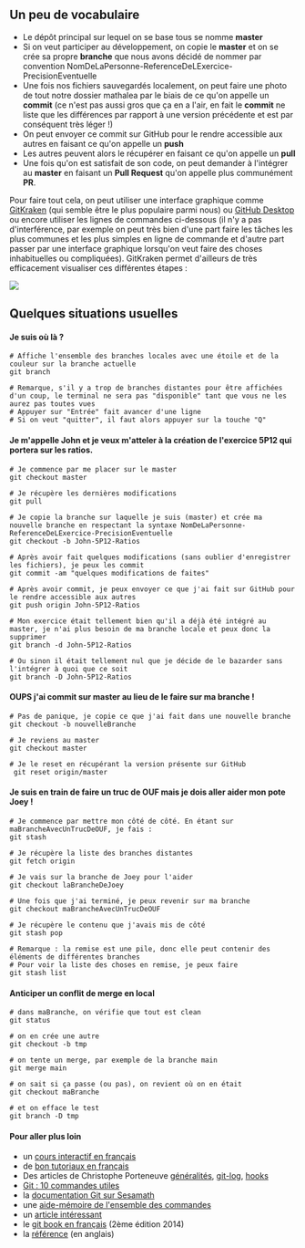 
## Un peu de vocabulaire
* Le dépôt principal sur lequel on se base tous se nomme **master**
* Si on veut participer au développement, on copie le **master** et on se crée sa propre **branche** que nous avons décidé de nommer par convention NomDeLaPersonne-ReferenceDeLExercice-PrecisionEventuelle
* Une fois nos fichiers sauvegardés localement, on peut faire une photo de tout notre dossier mathalea par le biais de ce qu'on appelle un **commit** (ce n'est pas aussi gros que ça en a l'air, en fait le **commit** ne liste que les différences par rapport à une version précédente et est par conséquent très léger !)
* On peut envoyer ce commit sur GitHub pour le rendre accessible aux autres en faisant ce qu'on appelle un **push**
* Les autres peuvent alors le récupérer en faisant ce qu'on appelle un **pull**
* Une fois qu'on est satisfait de son code, on peut demander à l'intégrer au **master** en faisant un **Pull Request** qu'on appelle plus communément **PR**.

Pour faire tout cela, on peut utiliser une interface graphique comme [GitKraken](https://www.gitkraken.com/download) (qui semble être le plus populaire parmi nous) ou [GitHub Desktop](https://desktop.github.com/) ou encore utiliser les lignes de commandes ci-dessous (il n'y a pas d'interférence, par exemple on peut très bien d'une part faire les tâches les plus communes et les plus simples en ligne de commande et d'autre part passer par une interface graphique lorsqu'on veut faire des choses inhabituelles ou compliquées).
GitKraken permet d'ailleurs de très efficacement visualiser ces différentes étapes :

![](img/Git-1.png)

## Quelques situations usuelles

#### Je suis où là ?
```shell
# Affiche l'ensemble des branches locales avec une étoile et de la couleur sur la branche actuelle
git branch

# Remarque, s'il y a trop de branches distantes pour être affichées d'un coup, le terminal ne sera pas "disponible" tant que vous ne les aurez pas toutes vues
# Appuyer sur "Entrée" fait avancer d'une ligne
# Si on veut "quitter", il faut alors appuyer sur la touche "Q"
```
#### Je m'appelle John et je veux m'atteler à la création de l'exercice 5P12 qui portera sur les ratios.
```shell
# Je commence par me placer sur le master
git checkout master

# Je récupère les dernières modifications
git pull

# Je copie la branche sur laquelle je suis (master) et crée ma nouvelle branche en respectant la syntaxe NomDeLaPersonne-ReferenceDeLExercice-PrecisionEventuelle
git checkout -b John-5P12-Ratios

# Après avoir fait quelques modifications (sans oublier d'enregistrer les fichiers), je peux les commit
git commit -am "quelques modifications de faites"

# Après avoir commit, je peux envoyer ce que j'ai fait sur GitHub pour le rendre accessible aux autres
git push origin John-5P12-Ratios

# Mon exercice était tellement bien qu'il a déjà été intégré au master, je n'ai plus besoin de ma branche locale et peux donc la supprimer
git branch -d John-5P12-Ratios

# Ou sinon il était tellement nul que je décide de le bazarder sans l'intégrer à quoi que ce soit
git branch -D John-5P12-Ratios

```
#### OUPS j'ai commit sur master au lieu de le faire sur ma branche !
```shell
# Pas de panique, je copie ce que j'ai fait dans une nouvelle branche
git checkout -b nouvelleBranche

# Je reviens au master
git checkout master

# Je le reset en récupérant la version présente sur GitHub
 git reset origin/master

```
#### Je suis en train de faire un truc de OUF mais je dois aller aider mon pote Joey !
```shell
# Je commence par mettre mon côté de côté. En étant sur maBrancheAvecUnTrucDeOUF, je fais :
git stash

# Je récupère la liste des branches distantes
git fetch origin

# Je vais sur la branche de Joey pour l'aider
git checkout laBrancheDeJoey

# Une fois que j'ai terminé, je peux revenir sur ma branche
git checkout maBrancheAvecUnTrucDeOUF

# Je récupère le contenu que j'avais mis de côté
git stash pop

# Remarque : la remise est une pile, donc elle peut contenir des éléments de différentes branches
# Pour voir la liste des choses en remise, je peux faire
git stash list

```
#### Anticiper un conflit de merge en local
```shell
# dans maBranche, on vérifie que tout est clean
git status

# on en crée une autre
git checkout -b tmp

# on tente un merge, par exemple de la branche main
git merge main

# on sait si ça passe (ou pas), on revient où on en était
git checkout maBranche

# et on efface le test
git branch -D tmp
```

#### Pour aller plus loin
* un [cours interactif en français](https://learngitbranching.js.org/?locale=fr_FR)
* de [bon tutoriaux en français](https://fr.atlassian.com/git/tutorials)
* Des articles de Christophe Porteneuve [généralités](https://delicious-insights.com/fr/articles/git-workflows-generality/), [git-log](https://delicious-insights.com/fr/articles/git-log/), [hooks](https://delicious-insights.com/fr/articles/git-hooks-commit/)
* [Git : 10 commandes utiles](http://pioupioum.fr/developpement/git-10-commandes-utiles.html)
* la [documentation Git sur Sesamath](https://wiki.sesamath.net/doku.php?id=public:dev:git:start)
* une [aide-mémoire de l'ensemble des commandes](http://ndpsoftware.com/git-cheatsheet.html)
* un [article intéressant](https://delicious-insights.com/fr/articles/apprendre-git)
* le [git book en français](https://git-scm.com/book/fr/v2) (2ème édition 2014)
* la [référence](https://git-scm.com/docs) (en anglais)
